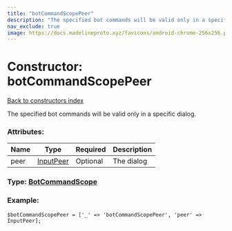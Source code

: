 ```yaml
---
title: "botCommandScopePeer"
description: "The specified bot commands will be valid only in a specific dialog."
nav_exclude: true
image: https://docs.madelineproto.xyz/favicons/android-chrome-256x256.png
---
```

# Constructor: botCommandScopePeer  
[Back to constructors index](/API_docs/constructors/index.html)



The specified bot commands will be valid only in a specific dialog.

### Attributes:

| Name     |    Type       | Required | Description |
|----------|---------------|----------|-------------|
|peer|[InputPeer](/API_docs/types/InputPeer.html) | Optional|The dialog|



### Type: [BotCommandScope](/API_docs/types/BotCommandScope.html)


### Example:

```
$botCommandScopePeer = ['_' => 'botCommandScopePeer', 'peer' => InputPeer];
```  
